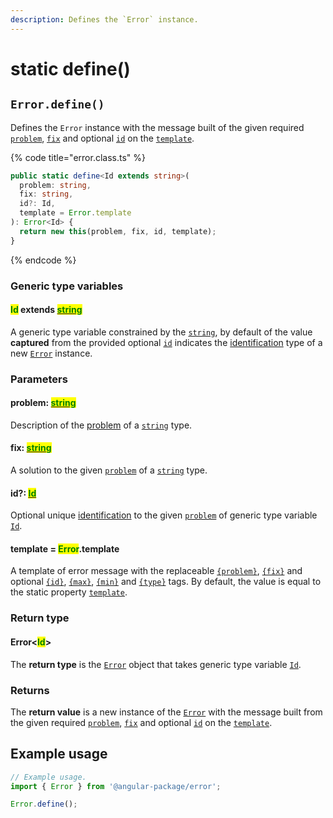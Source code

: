 ```yaml
---
description: Defines the `Error` instance.
---
```


# static define()

## `Error.define()`

Defines the `Error` instance with the message built of the given required [`problem`](static-define.md#problem-string), [`fix`](static-define.md#fix-string) and optional [`id`](static-define.md#id-id) on the [`template`](static-define.md#template-error.template).

{% code title="error.class.ts" %}
```typescript
public static define<Id extends string>(
  problem: string,
  fix: string,
  id?: Id,
  template = Error.template
): Error<Id> {
  return new this(problem, fix, id, template);
}
```
{% endcode %}

### Generic type variables

#### <mark style="color:green;">Id</mark> extends [<mark style="color:green;">string</mark>](https://www.typescriptlang.org/docs/handbook/basic-types.html#string)

A generic type variable constrained by the [`string`](https://developer.mozilla.org/en-US/docs/Web/JavaScript/Reference/Global\_Objects/String), by default of the value **captured** from the provided optional [`id`](static-define.md#id-id) indicates the [identification](../../getting-started/basic-concepts.md#identification) type of a new [`Error`](broken-reference) instance.

### Parameters

#### problem: [<mark style="color:green;">string</mark>](https://developer.mozilla.org/en-US/docs/Web/JavaScript/Reference/Global\_Objects/String)<mark style="color:green;"></mark>

Description of the [problem](../../getting-started/basic-concepts.md#problem) of a [`string`](https://developer.mozilla.org/en-US/docs/Web/JavaScript/Reference/Global\_Objects/String) type.

#### fix: [<mark style="color:green;">string</mark>](https://developer.mozilla.org/en-US/docs/Web/JavaScript/Reference/Global\_Objects/String)<mark style="color:green;"></mark>

A solution to the given [`problem`](static-define.md#problem-string) of a [`string`](https://developer.mozilla.org/en-US/docs/Web/JavaScript/Reference/Global\_Objects/String) type.

#### id?: [<mark style="color:green;">Id</mark>](../generic-type-variables.md#wrap-opening)<mark style="color:green;"></mark>

Optional unique [identification](../../getting-started/basic-concepts.md#identification) to the given [`problem`](static-define.md#problem-string) of generic type variable [`Id`](../generic-type-variables.md#wrap-opening).

#### template = <mark style="color:green;">Error</mark>.template

A template of error message with the replaceable [`{problem}`](static-define.md#problem), [`{fix}`](static-define.md#fix) and optional [`{id}`](static-define.md#id), [`{max}`](static-define.md#max), [`{min}`](static-define.md#min) and [`{type}`](static-define.md#type) tags. By default, the value is equal to the static property [`template`](../../commonerror/properties/static-template.md).

### Return type

#### Error<<mark style="color:green;">Id</mark>>

The **return type** is the [`Error`](broken-reference) object that takes generic type variable [`Id`](static-define.md#id-extends-string).

### Returns

The **return value** is a new instance of the [`Error`](broken-reference) with the message built from the given required [`problem`](static-define.md#problem-string), [`fix`](static-define.md#fix-string) and optional [`id`](static-define.md#id-id) on the [`template`](static-define.md#template-error.template).

## Example usage

```typescript
// Example usage.
import { Error } from '@angular-package/error';

Error.define();
```
